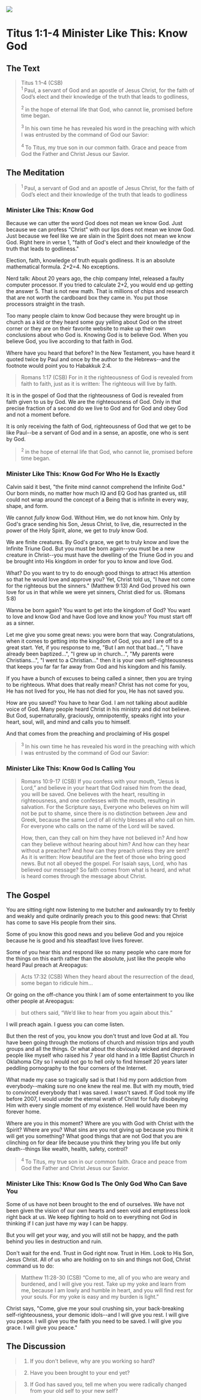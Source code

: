 <img class="intro-right" src="art-titus.jpg">

# Titus 1:1-4 Minister Like This: Know God

## The Text

>Titus 1:1–4 (CSB)  
><sup> 1  </sup>Paul, a servant of God and an apostle of Jesus Christ, for the faith of God’s elect and their knowledge of the truth that leads to godliness, 
>
><sup> 2  </sup>in the hope of eternal life that God, who cannot lie, promised before time began. 
>
><sup> 3  </sup>In his own time he has revealed his word in the preaching with which I was entrusted by the command of God our Savior: 
>
><sup> 4  </sup>To Titus, my true son in our common faith. Grace and peace from God the Father and Christ Jesus our Savior.

## The Meditation

><sup> 1  </sup>Paul, a servant of God and an apostle of Jesus Christ, for the faith of God’s elect and their knowledge of the truth that leads to godliness

### Minister Like This: Know God

Because we can utter the word God does not mean we know God. Just because we can profess "Christ" with our lips does not mean we know God. Just because we feel like we are slain in the Spirit does not mean we know God. Right here in verse 1, "faith of God's elect and their knowledge of the truth that leads to godliness."

Election, faith, knowledge of truth equals godliness. It is an absolute mathematical formula. 2+2=4. No exceptions.

Nerd talk: About 20 years ago, the chip company Intel, released a faulty computer processor. If you tried to calculate 2+2, you would end up getting the answer 5. That is not new math. That is millions of chips and research that are not worth the cardboard box they came in. You put those processors straight in the trash.

Too many people claim to know God because they were brought up in church as a kid or they heard some guy yelling about God on the street corner or they are on their favorite website to make up their own conclusions about who God is. Knowing God is to believe God. When you believe God, you live according to that faith in God.

Where have you heard that before? In the New Testament, you have heard it quoted twice by Paul and once by the author to the Hebrews--and the footnote would point you to Habakkuk 2:4.  

>Romans 1:17 (CSB) For in it the righteousness of God is revealed from faith to faith, just as it is written: The righteous will live by faith.

It is in the gospel of God that the righteousness of God is revealed from faith given to us by God. We are the righteousness of God. Only in that precise fraction of a second do we live to God and for God and obey God and not a moment before.

It is only receiving the faith of God, righteousness of God that we get to be like Paul--be a servant of God and in a sense, an apostle, one who is sent by God.

><sup> 2  </sup>in the hope of eternal life that God, who cannot lie, promised before time began. 

### Minister Like This: Know God For Who He Is Exactly

Calvin said it best, "the finite mind cannot comprehend the Infinite God." Our born minds, no matter how much IQ and EQ God has granted us, still could not wrap around the concept of a Being that is infinite in every way, shape, and form. 

We cannot *fully* know God. Without Him, we do not know him. Only by God's grace sending his Son, Jesus Christ, to live, die, resurrected in the power of the Holy Spirit, alone, we get to *truly* know God.

We are finite creatures. By God's grace, we get to truly know and love the Infinite Triune God. But you must be born again--you must be a new creature in Christ--you must have the dwelling of the Triune God in you and be brought into His kingdom in order for you to know and love God. 

What? Do you want to try to do enough good things to attract His attention so that he would love and approve you? Yet, Christ told us, "I have not come for the righteous but the sinners." (Matthew 9:13) And God proved his own love for us in that while we were yet sinners, Christ died for us. (Romans 5:8)

Wanna be born again? You want to get into the kingdom of God? You want to love and know God and have God love and know you? You must start off as a sinner.

Let me give you some great news: you were born that way. Congratulations, when it comes to getting into the kingdom of God, you and I are off to a great start. Yet, if you response to me, "But I am not that bad...", "I have already been baptized...", "I grew up in church...", "My parents were Christians...", "I went to a Christian..." then it is your own self-righteousness that keeps you far far far away from God and his kingdom and his family.

If you have a bunch of excuses to being called a sinner, then you are trying to be righteous. What does that really mean? Christ has not come for you, He has not lived for you, He has not died for you, He has not saved you.

How are you saved? You have to hear God. I am not talking about audible voice of God. Many people heard Christ in his ministry and did not believe. But God, supernaturally, graciously, omnipotently, speaks right into your heart, soul, will, and mind and calls you to himself.

And that comes from the preaching and proclaiming of His gospel

><sup> 3  </sup>In his own time he has revealed his word in the preaching with which I was entrusted by the command of God our Savior: 

### Minister Like This: Know God Is Calling You

>Romans 10:9-17 (CSB) If you confess with your mouth, “Jesus is Lord,” and believe in your heart that God raised him from the dead, you will be saved. One believes with the heart, resulting in righteousness, and one confesses with the mouth, resulting in salvation. For the Scripture says, Everyone who believes on him will not be put to shame, since there is no distinction between Jew and Greek, because the same Lord of all richly blesses all who call on him. For everyone who calls on the name of the Lord will be saved.
> 
>How, then, can they call on him they have not believed in? And how can they believe without hearing about him? And how can they hear without a preacher? And how can they preach unless they are sent? As it is written: How beautiful are the feet of those who bring good news. But not all obeyed the gospel. For Isaiah says, Lord, who has believed our message? So faith comes from what is heard, and what is heard comes through the message about Christ. 

## The Gospel

You are sitting right now listening to me butcher and awkwardly try to feebly and weakly and quite ordinarily preach you to this good news: that Christ has come to save His people from their sins.

Some of you know this good news and you believe God and you rejoice because he is good and his steadfast love lives forever.

Some of you hear this and respond like so many people who care more for the things on this earth rather than the absolute, just like the people who heard Paul preach at Areopagus:

>Acts 17:32 (CSB) When they heard about the resurrection of the dead, some began to ridicule him...

Or going on the off-chance you think I am of some entertainment to you like other people at Areopagus:

>but others said, “We’d like to hear from you again about this.”

I will preach again. I guess you can come listen.

But then the rest of you, you know you don't trust and love God at all. You have been going through the motions of church and mission trips and youth groups and all the things. Or what about the obviously wicked and depraved people like myself who raised his 7 year old hand in a little Baptist Church in Oklahoma City so I would not go to hell only to find himself 20 years later peddling pornography to the four corners of the Internet.

What made my case so tragically sad is that I hid my porn addiction from everybody--making sure no one knew the real me. But with my mouth, tried to convinced everybody that I was saved. I wasn't saved. If God took my life before 2007, I would under the eternal wrath of Christ for fully disobeying Him with every single moment of my existence. Hell would have been my forever home.

Where are you in this moment? Where are you with God with Christ with the Spirit? Where are you? What sins are you not giving up because you think it will get you something? What good things that are not God that you are clinching on for dear life because you think they bring you life but only death--things like wealth, health, safety, control?

><sup> 4  </sup>To Titus, my true son in our common faith. Grace and peace from God the Father and Christ Jesus our Savior.

### Minister Like This: Know God Is The Only God Who Can Save You

Some of us have not been brought to the end of ourselves. We have not been given the vision of our own hearts and seen void and emptiness look right back at us. We keep fighting to hold on to everything not God in thinking if I can just have my way I can be happy.

But you will get your way, and you will still not be happy, and the path behind you lies in destruction and ruin.

Don't wait for the end. Trust in God right now. Trust in Him. Look to His Son, Jesus Christ. All of us who are holding on to sin and things not God, Christ command us to do:

>Matthew 11:28-30 (CSB) “Come to me, all of you who are weary and burdened, and I will give you rest. Take up my yoke and learn from me, because I am lowly and humble in heart, and you will find rest for your souls. For my yoke is easy and my burden is light.”

Christ says, "Come, give me your soul crushing sin, your back-breaking self-righteousness, your demonic idols--and I will give you rest. I will give you peace. I will give you the faith you need to be saved. I will give you grace. I will give you peace."

## The Discussion

>1. If you don't believe, why are you working so hard?

>2. Have you been brought to your end yet?

>3. If God has saved you, tell me when you were radically changed from your old self to your new self?
